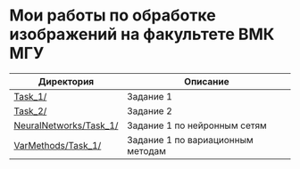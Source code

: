# Мои работы по обработке изображений на факультете ВМК МГУ

Директория                | Описание
--------------------------|----------------------
[Task_1/](https://github.com/ArtemVeshkin/CMC_Image_Processing/tree/main/Task_1) | Задание 1
[Task_2/](https://github.com/ArtemVeshkin/CMC_Image_Processing/tree/main/Task_2) | Задание 2
[NeuralNetworks/Task_1/](https://github.com/ArtemVeshkin/CMC_Image_Processing/tree/main/NeuralNetworks/Task_1) | Задание 1 по нейронным сетям
[VarMethods/Task_1/](https://github.com/ArtemVeshkin/CMC_Image_Processing/tree/main/VarMethods/Task_1) | Задание 1 по вариационным методам

